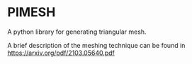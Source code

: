 # PIMESH
 A python library for generating triangular mesh.

 A brief description of the meshing technique can be found in https://arxiv.org/pdf/2103.05640.pdf
